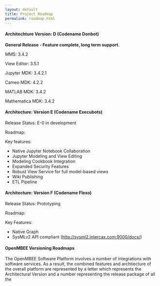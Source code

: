 ```yaml
---
layout: default
title: Project Roadmap
permalink: roadmap.html
---
```


#### Architechture Version: D (Codename Donbot)

**General Release - Feature complete, long term support.**

MMS: 3.4.2

View Editor: 3.5.1

Jupyter MDK: 3.4.2.1

Cameo MDK: 4.2.2

MATLAB MDK: 3.4.2

Mathematica MDK: 3.4.2

#### Architecture: Version E (Codename Execubots)

Release Status: E-0 in development

Roadmap:

Key features: 
* Native Jupyter Notebook Collaboration 
* Jupyter Modeling and View Editing 
* Modeling Cookbook Integration
* Expanded Security Features
* Robust View Service for full model-based views
* Wiki Publishing
* ETL Pipeline

#### Architecture: Version F (Codename Flexo)

Release Status: Prototyping

Roadmap:

Key Features:
* Native Graph 
* SysMLv2 API compliant (http://sysml2.intercax.com:9000/docs/)
   
#### OpenMBEE Versioning Roadmaps

The OpenMBEE Software Platform involves a number of integrations with software services. As a result, the combined features and archtiecture of the overall platform are represented by a letter which represents the Architectural Version and a number representing the release package of all the 


